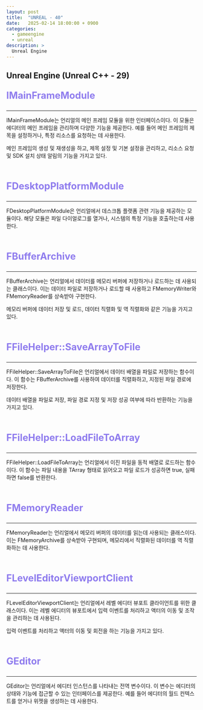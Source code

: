 ```yaml
---
layout: post
title:  "UNREAL - 40"
date:   2025-02-14 18:00:00 + 0900
categories:
  - gameengine
  - unreal
description: >
  Unreal Engine
---
```

## Unreal Engine (Unreal C++ - 29)

<p style = "color:#8f7cee; font-size:25px; font-weight:bold">
IMainFrameModule
</p>

---

IMainFrameModule는 언리얼의 메인 프레임 모듈을 위한 인터페이스이다. 이 모듈은 에디터의 메인 프레임을 관리하며 다양한 기능을 제공한다. 예를 들어 메인 프레임의 제목을 설정하거나, 특정 리소스를 요청하는 데 사용한다.

메인 프레임의 생성 및 재생성을 하고, 제목 설정 및 기본 설정을 관리하고, 리소스 요청 및 SDK 설치 상태 알림의 기능을 가지고 있다.

<br/>

<p style = "color:#8f7cee; font-size:25px; font-weight:bold">
FDesktopPlatformModule
</p>

---

FDesktopPlatformModule은 언리얼에서 데스크톱 플랫폼 관련 기능을 제공하는 모듈이다. 해당 모듈은 파일 다이얼로그를 열거나, 시스템의 특정 기능을 호출하는데 사용한다.

<br/>

<p style = "color:#8f7cee; font-size:25px; font-weight:bold">
FBufferArchive
</p>

---

FBufferArchive는 언리얼에서 데이터를 메모리 버퍼에 저장하거나 로드하는 데 사용되는 클래스이다. 이는 데이터 파일로 저장하거나 로드할 때 사용하고 FMemoryWriter와 FMemoryReader를 상속받아 구현한다.

메모리 버퍼에 데이터 저장 및 로드, 데이터 직렬화 및 역 직렬화와 같은 기능을 가지고 있다. 

<br/>

<p style = "color:#8f7cee; font-size:25px; font-weight:bold">
FFileHelper::SaveArrayToFile
</p>

---

FFileHelper::SaveArrayToFile은 언리얼에서 데이터 배열을 파일로 저장하는 함수이다. 이 함수는 FBufferArchive를 사용하여 데이터를 직렬화하고, 지정된 파일 경로에 저장한다.

데이터 배열을 파일로 저장, 파일 경로 지정 및 저장 성공 여부에 따라 반환하는 기능을 가지고 있다.

<br/>

<p style = "color:#8f7cee; font-size:25px; font-weight:bold">
FFileHelper::LoadFileToArray
</p>

---

FFileHelper::LoadFileToArray는 언리얼에서 이진 파일을 동적 배열로 로드하는 함수이다. 이 함수는 파일 내용을 TArray<uint8> 형태로 읽어오고 파일 로드가 성공하면 true, 실패하면 false를 반환한다.

<br/>

<p style = "color:#8f7cee; font-size:25px; font-weight:bold">
FMemoryReader
</p>

---

FMemoryReader는 언리얼에서 메모리 버퍼의 데이터를 읽는데 사용되는 클래스이다. 이는 FMemoryArchive를 상속받아 구현되며, 메모리에서 직렬화된 데이터를 역 직렬화하는 데 사용한다.

<br/>

<p style = "color:#8f7cee; font-size:25px; font-weight:bold">
FLevelEditorViewportClient
</p>

---

FLevelEditorViewportClient는 언리얼에서 레벨 에디터 뷰포트 클라이언트를 위한 클래스이다. 이는 레벨 에디터의 뷰포트에서 입력 이벤트를 처리하고 액터의 이동 및 조작을 관리하는 데 사용된다. 

입력 이벤트를 처리하고 액터의 이동 및 회전을 하는 기능을 가지고 있다.

<br/>

<p style = "color:#8f7cee; font-size:25px; font-weight:bold">
GEditor
</p>

---

GEditor는 언리얼에서 에디터 인스턴스를 나타내는 전역 변수이다. 이 변수는 에디터의 상태와 기능에 접근할 수 있는 인터페이스를 제공한다. 예를 들어 에디터의 월드 컨텍스트를 얻거나 위젯을 생성하는 데 사용한다.
